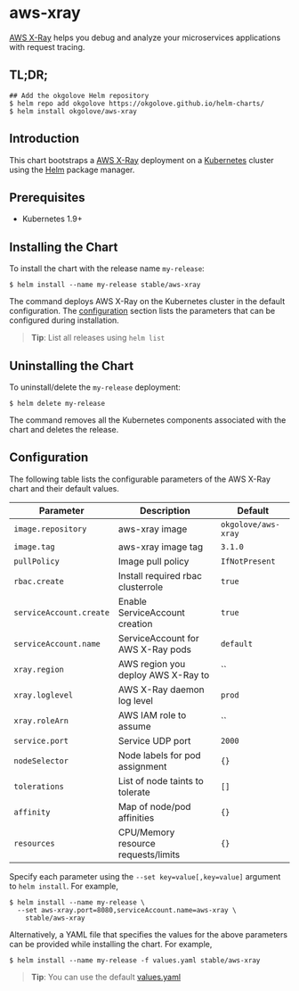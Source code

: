 # aws-xray

[AWS X-Ray](https://aws.amazon.com/xray/) helps you debug and analyze your microservices applications with request tracing.

## TL;DR;

```console
## Add the okgolove Helm repository
$ helm repo add okgolove https://okgolove.github.io/helm-charts/
$ helm install okgolove/aws-xray
```

## Introduction

This chart bootstraps a [AWS X-Ray](https://aws.amazon.com/xray/) deployment on a [Kubernetes](http://kubernetes.io) cluster using the [Helm](https://helm.sh) package manager.

## Prerequisites

- Kubernetes 1.9+

## Installing the Chart

To install the chart with the release name `my-release`:

```console
$ helm install --name my-release stable/aws-xray
```

The command deploys AWS X-Ray on the Kubernetes cluster in the default configuration. The [configuration](#configuration) section lists the parameters that can be configured during installation.

> **Tip**: List all releases using `helm list`

## Uninstalling the Chart

To uninstall/delete the `my-release` deployment:

```console
$ helm delete my-release
```

The command removes all the Kubernetes components associated with the chart and deletes the release.

## Configuration

The following table lists the configurable parameters of the AWS X-Ray chart and their default values.

| Parameter                            | Description                                 | Default                                                    |
| -------------------------------      | -------------------------------             | ---------------------------------------------------------- |
| `image.repository`                   | aws-xray image                              | `okgolove/aws-xray`                                        |
| `image.tag`                          | aws-xray image tag                          | `3.1.0`                                                    |
| `pullPolicy`                         | Image pull policy                           | `IfNotPresent`                                             |
| `rbac.create`                        | Install required rbac clusterrole           | `true`                                                     |
| `serviceAccount.create`              | Enable ServiceAccount creation              | `true`                                                     |
| `serviceAccount.name`                | ServiceAccount for AWS X-Ray pods           | `default`                                                  |
| `xray.region`                        | AWS region you deploy AWS X-Ray to          | ``                                                         |
| `xray.loglevel`                      | AWS X-Ray daemon log level                  | `prod`                                                     |
| `xray.roleArn`                       | AWS IAM role to assume                      | ``                                                         |
| `service.port`                       | Service UDP port                            | `2000`                                                     |
| `nodeSelector`                       | Node labels for pod assignment              | `{}`                                                       |
| `tolerations`                        | List of node taints to tolerate             | `[]`                                                       |
| `affinity`                           | Map of node/pod affinities                  | `{}`                                                       |
| `resources`                          | CPU/Memory resource requests/limits         | `{}`                                                       |

Specify each parameter using the `--set key=value[,key=value]` argument to `helm install`. For example,

```console
$ helm install --name my-release \
  --set aws-xray.port=8080,serviceAccount.name=aws-xray \
    stable/aws-xray
```

Alternatively, a YAML file that specifies the values for the above parameters can be provided while installing the chart. For example,

```console
$ helm install --name my-release -f values.yaml stable/aws-xray
```

> **Tip**: You can use the default [values.yaml](values.yaml)
